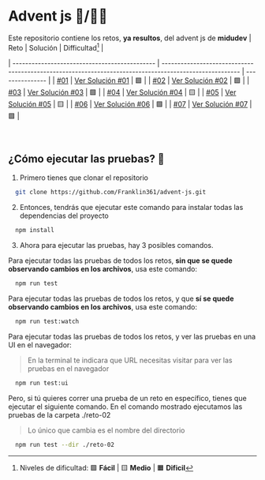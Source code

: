 # Advent js 🎄/👨‍💻

Este repositorio contiene los retos, **ya resultos**, del advent js de **midudev**
| Reto | Solución | Difficultad[^1] |

| --------------------------------------------- | ------------------------------------------------------------------------------------------------------ | --------------- |
| [#01](https://adventjs.dev/challenges/2023/1) | [Ver Solución #01](https://github.com/Franklin361/advent-js/blob/main/advent-js-2023/reto-01/index.ts) | 🟩 |
| [#02](https://adventjs.dev/challenges/2023/2) | [Ver Solución #02](https://github.com/Franklin361/advent-js/blob/main/advent-js-2023/reto-02/index.ts) | 🟩 |
| [#03](https://adventjs.dev/challenges/2023/3) | [Ver Solución #03](https://github.com/Franklin361/advent-js/blob/main/advent-js-2023/reto-03/index.ts) | 🟩 |
| [#04](https://adventjs.dev/challenges/2023/4) | [Ver Solución #04](https://github.com/Franklin361/advent-js/blob/main/advent-js-2023/reto-04/index.ts) | 🟨 |
| [#05](https://adventjs.dev/challenges/2023/5) | [Ver Solución #05](https://github.com/Franklin361/advent-js/blob/main/advent-js-2023/reto-05/index.ts) | 🟨 |
| [#06](https://adventjs.dev/challenges/2023/6) | [Ver Solución #06](https://github.com/Franklin361/advent-js/blob/main/advent-js-2023/reto-06/index.ts) | 🟩 |
| [#07](https://adventjs.dev/challenges/2023/7) | [Ver Solución #07](https://github.com/Franklin361/advent-js/blob/main/advent-js-2023/reto-07/index.ts) | 🟩 |

[^1]: Niveles de dificultad: 🟩 **Fácil** | 🟨 **Medio** | 🟧 **Dificil**

</br>

## ¿Cómo ejecutar las pruebas? 🧪

1. Primero tienes que clonar el repositorio

```bash
  git clone https://github.com/Franklin361/advent-js.git
```

2. Entonces, tendrás que ejecutar este comando para instalar todas las dependencias del proyecto

```bash
  npm install
```

3. Ahora para ejecutar las pruebas, hay 3 posibles comandos.

Para ejecutar todas las pruebas de todos los retos, **sin que se quede observando cambios en los archivos**, usa este comando:

```bash
  npm run test
```

Para ejecutar todas las pruebas de todos los retos, y que **sí se quede observando cambios en los archivos**, usa este comando:

```bash
  npm run test:watch
```

Para ejecutar todas las pruebas de todos los retos, y ver las pruebas en una UI en el navegador:

> En la terminal te indicara que URL necesitas visitar para ver las pruebas en el navegador

```bash
  npm run test:ui
```

Pero, si tú quieres correr una prueba de un reto en específico, tienes que ejecutar el siguiente comando.
En el comando mostrado ejecutamos las pruebas de la carpeta ./reto-02

> Lo único que cambia es el nombre del directorio

```bash
  npm run test --dir ./reto-02
```
